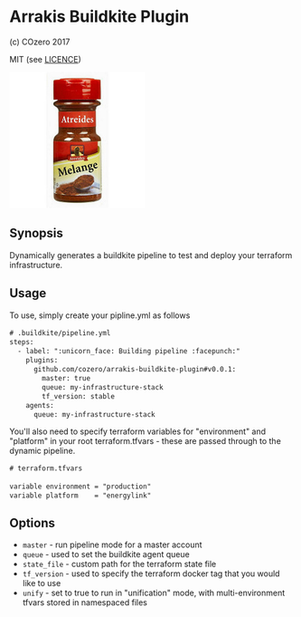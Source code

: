 # Arrakis Buildkite Plugin

(c) COzero 2017

MIT (see [LICENCE](LICENCE))

![Arrakis](arrakis.jpg)

## Synopsis

Dynamically generates a buildkite pipeline to test and deploy your terraform infrastructure.

## Usage

To use, simply create your pipline.yml as follows

```
# .buildkite/pipeline.yml
steps:
  - label: ":unicorn_face: Building pipeline :facepunch:"
    plugins:
      github.com/cozero/arrakis-buildkite-plugin#v0.0.1:
        master: true
        queue: my-infrastructure-stack
        tf_version: stable
    agents:
      queue: my-infrastructure-stack
```

You'll also need to specify terraform variables for "environment" and "platform" in your root terraform.tfvars - these are passed through to the dynamic pipeline.

```
# terraform.tfvars

variable environment = "production"
variable platform    = "energylink"
```

## Options

* `master` - run pipeline mode for a master account
* `queue` - used to set the buildkite agent queue
* `state_file` - custom path for the terraform state file
* `tf_version` - used to specify the terraform docker tag that you would like to use
* `unify` - set to true to run in "unification" mode, with multi-environment tfvars stored in namespaced files
